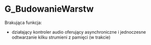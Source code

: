 # G_BudowanieWarstw

Brakująca funkcja:

- działający kontroler audio oferujący asynchroniczne i jednoczesne odtwarzanie kilku strumieni z pamięci (w trakcie)
